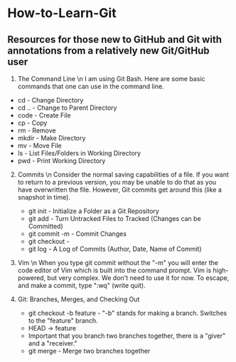 # How-to-Learn-Git

## Resources for those new to GitHub and Git with annotations from a relatively new Git/GitHub user

1. The Command Line \n
I am using Git Bash. Here are some basic commands that one can use in the command line.
  * cd - Change Directory
  * cd .. - Change to Parent Directory
  * code - Create File
  * cp - Copy
  * rm - Remove
  * mkdir - Make Directory
  * mv - Move File
  * ls - List Files/Folders in Working Directory
  * pwd - Print Working Directory

2. Commits \n
Consider the normal saving capabilities of a file. If you want to return to a previous version, you may be unable to do that as you have overwritten the file. However, Git commits get around this (like a snapshot in time).
   * git init - Initialize a Folder as a Git Repository
   * git add - Turn Untracked Files to Tracked (Changes can be Committed)
   * git commit -m - Commit Changes
   * git checkout - 
   * git log - A Log of Commits (Author, Date, Name of Commit)

3. Vim \n
When you type git commit without the "-m" you will enter the code editor of Vim which is built into the command prompt. Vim is high-powered, but very complex.
We don't need to use it for now. To escape, and make a commit, type ":wq" (write quit).

4. Git: Branches, Merges, and Checking Out
   * git checkout -b feature - "-b" stands for making a branch. Switches to the "feature" branch.
   * HEAD -> feature
   * Important that you branch two branches together, there is a "giver" and a "receiver."
   * git merge - Merge two branches together
